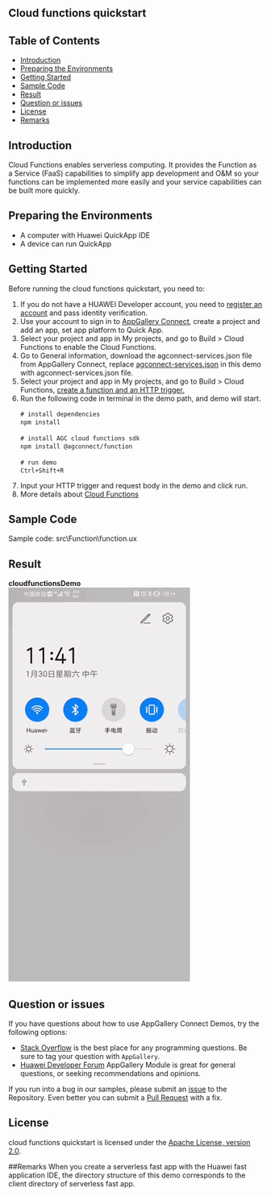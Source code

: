## Cloud functions quickstart

## Table of Contents

 * [Introduction](#introduction)
 * [Preparing the Environments](#preparing-the-environments)
 * [Getting Started](#getting-started)
 * [Sample Code](#sample-Code)
 * [Result](#result)
 * [Question or issues](#question-or-issues)
 * [License](#license)
 * [Remarks](#Remarks)
 
## Introduction
Cloud Functions enables serverless computing. It provides the Function as a Service (FaaS) capabilities to simplify app development and O&M so your functions can be implemented more easily and your service capabilities can be built more quickly.

## Preparing the Environments
* A computer with Huawei QuickApp IDE
* A device can run QuickApp

## Getting Started
Before running the cloud functions quickstart, you need to:
1. If you do not have a HUAWEI Developer account, you need to [register an account](https://developer.huawei.com/consumer/en/doc/start/registration-and-verification-0000001053628148) and pass identity verification.
2. Use your account to sign in to [AppGallery Connect](https://developer.huawei.com/consumer/en/doc/development/AppGallery-connect-Guides/agc-get-started), create a project and add an app, set app platform to Quick App.
3. Select your project and app in My projects, and go to Build > Cloud Functions to enable the Cloud Functions.
4. Go to General information, download the agconnect-services.json file from AppGallery Connect, replace [agconnect-services.json](./agconnect-services.json) in this demo with agconnect-services.json file.
5. Select your project and app in My projects, and go to Build > Cloud Functions, [create a function and an HTTP trigger.](https://developer.huawei.com/consumer/en/doc/development/AppGallery-connect-Guides/agc-cloudfunction-appcall-web)
6. Run the following code in terminal in the demo path, and demo will start.
    ``` 
    # install dependencies
    npm install
    
    # install AGC cloud functions sdk
    npm install @agconnect/function
    
    # run demo
    Ctrl+Shift+R
    ```
7. Input your HTTP trigger and request body in the demo and click run.
8. More details about [Cloud Functions](https://developer.huawei.com/consumer/en/doc/development/AppGallery-connect-Guides/agc-cloudfunction-appcall-quickapp)

## Sample Code

Sample code: src\Function\function.ux

## Result

**cloudfunctionsDemo**</br>
<img src="image/cloudfunctionsQuickApp.gif" alt="cloudfunctionsDemo" height="782"/>

## Question or issues

If you have questions about how to use AppGallery Connect Demos, try the following options:
* [Stack Overflow](https://stackoverflow.com/) is the best place for any programming questions. Be sure to tag your question with `AppGallery`.
* [Huawei Developer Forum](https://forums.developer.huawei.com/forumPortal/en/home) AppGallery Module is great for general questions, or seeking recommendations and opinions.

If you run into a bug in our samples, please submit an [issue](https://github.com/AppGalleryConnect/agc-demos/issues) to the Repository. Even better you can submit a [Pull Request](https://github.com/AppGalleryConnect/agc-demos/pulls) with a fix.

## License
cloud functions quickstart is licensed under the [Apache License, version 2.0](http://www.apache.org/licenses/LICENSE-2.0).

##Remarks
When you create a serverless fast app with the Huawei fast application IDE, the directory structure of this demo corresponds to the client directory of serverless fast app.